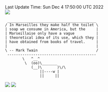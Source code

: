 Last Update Time: 
Sun Dec  4 17:50:00 UTC 2022
<br>![](https://img.shields.io/badge/%E5%A4%A7%E5%AE%B6-%E5%AE%89%E5%AE%89-green)<br>
```
 _________________________________________
/ In Marseilles they make half the toilet \
| soap we consume in America, but the     |
| Marseillaise only have a vague          |
| theoretical idea of its use, which they |
| have obtained from books of travel.     |
|                                         |
\ -- Mark Twain                           /
 -----------------------------------------
        \   ^__^
         \  (oo)\_______
            (__)\       )\/\
                ||----w |
                ||     ||
```
![](https://github-readme-stats.vercel.app/api?username=chenlitw)
![](https://github-readme-stats.vercel.app/api/top-langs/?username=chenlitw)
